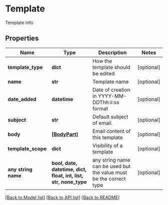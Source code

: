 # Template

Template info

## Properties
Name | Type | Description | Notes
------------ | ------------- | ------------- | -------------
**template_type** | **dict** | How the template should be edited | [optional] 
**name** | **str** | Template name | [optional] 
**date_added** | **datetime** | Date of creation in YYYY-MM-DDThh:ii:ss format | [optional] 
**subject** | **str** | Default subject of email. | [optional] 
**body** | [**[BodyPart]**](BodyPart.md) | Email content of this template | [optional] 
**template_scope** | **dict** | Visibility of a template | [optional] 
**any string name** | **bool, date, datetime, dict, float, int, list, str, none_type** | any string name can be used but the value must be the correct type | [optional]

[[Back to Model list]](../README.md#documentation-for-models) [[Back to API list]](../README.md#documentation-for-api-endpoints) [[Back to README]](../README.md)


